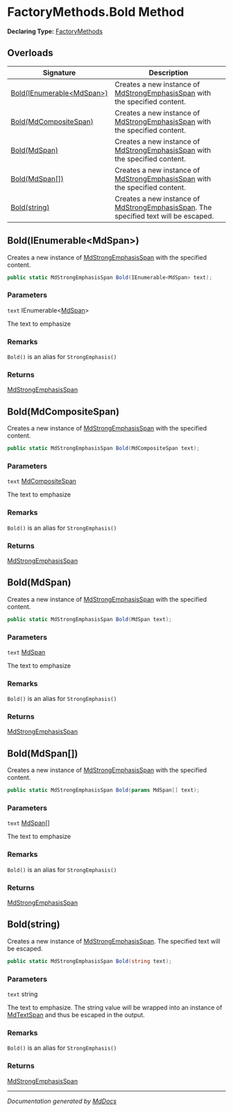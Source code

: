 ﻿# FactoryMethods.Bold Method

**Declaring Type:** [FactoryMethods](../index.md)

## Overloads

| Signature                                             | Description                                                                                                                |
| ----------------------------------------------------- | -------------------------------------------------------------------------------------------------------------------------- |
| [Bold(IEnumerable\<MdSpan\>)](#boldienumerablemdspan) | Creates a new instance of [MdStrongEmphasisSpan](../../MdStrongEmphasisSpan/index.md) with the specified content.          |
| [Bold(MdCompositeSpan)](#boldmdcompositespan)         | Creates a new instance of [MdStrongEmphasisSpan](../../MdStrongEmphasisSpan/index.md) with the specified content.          |
| [Bold(MdSpan)](#boldmdspan)                           | Creates a new instance of [MdStrongEmphasisSpan](../../MdStrongEmphasisSpan/index.md) with the specified content.          |
| [Bold(MdSpan\[\])](#boldmdspan)                       | Creates a new instance of [MdStrongEmphasisSpan](../../MdStrongEmphasisSpan/index.md) with the specified content.          |
| [Bold(string)](#boldstring)                           | Creates a new instance of [MdStrongEmphasisSpan](../../MdStrongEmphasisSpan/index.md). The specified text will be escaped. |

## Bold(IEnumerable\<MdSpan\>)

Creates a new instance of [MdStrongEmphasisSpan](../../MdStrongEmphasisSpan/index.md) with the specified content.

```csharp
public static MdStrongEmphasisSpan Bold(IEnumerable<MdSpan> text);
```

### Parameters

`text`  IEnumerable\<[MdSpan](../../MdSpan/index.md)\>

The text to emphasize

### Remarks

`Bold()` is an alias for `StrongEmphasis()`

### Returns

[MdStrongEmphasisSpan](../../MdStrongEmphasisSpan/index.md)

## Bold(MdCompositeSpan)

Creates a new instance of [MdStrongEmphasisSpan](../../MdStrongEmphasisSpan/index.md) with the specified content.

```csharp
public static MdStrongEmphasisSpan Bold(MdCompositeSpan text);
```

### Parameters

`text`  [MdCompositeSpan](../../MdCompositeSpan/index.md)

The text to emphasize

### Remarks

`Bold()` is an alias for `StrongEmphasis()`

### Returns

[MdStrongEmphasisSpan](../../MdStrongEmphasisSpan/index.md)

## Bold(MdSpan)

Creates a new instance of [MdStrongEmphasisSpan](../../MdStrongEmphasisSpan/index.md) with the specified content.

```csharp
public static MdStrongEmphasisSpan Bold(MdSpan text);
```

### Parameters

`text`  [MdSpan](../../MdSpan/index.md)

The text to emphasize

### Remarks

`Bold()` is an alias for `StrongEmphasis()`

### Returns

[MdStrongEmphasisSpan](../../MdStrongEmphasisSpan/index.md)

## Bold(MdSpan\[\])

Creates a new instance of [MdStrongEmphasisSpan](../../MdStrongEmphasisSpan/index.md) with the specified content.

```csharp
public static MdStrongEmphasisSpan Bold(params MdSpan[] text);
```

### Parameters

`text`  [MdSpan](../../MdSpan/index.md)\[\]

The text to emphasize

### Remarks

`Bold()` is an alias for `StrongEmphasis()`

### Returns

[MdStrongEmphasisSpan](../../MdStrongEmphasisSpan/index.md)

## Bold(string)

Creates a new instance of [MdStrongEmphasisSpan](../../MdStrongEmphasisSpan/index.md). The specified text will be escaped.

```csharp
public static MdStrongEmphasisSpan Bold(string text);
```

### Parameters

`text`  string

The text to emphasize.  The string value will be wrapped into an instance of [MdTextSpan](../../MdTextSpan/index.md) and thus be escaped in the output.

### Remarks

`Bold()` is an alias for `StrongEmphasis()`

### Returns

[MdStrongEmphasisSpan](../../MdStrongEmphasisSpan/index.md)

___

*Documentation generated by [MdDocs](https://github.com/ap0llo/mddocs)*
